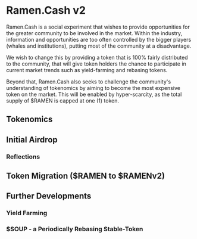 # Ramen.Cash v2
Ramen.Cash is a social experiment that wishes to provide opportunities for the greater community to be involved in the market.
Within the industry, information and opportunities are too often controlled by the bigger players (whales and institutions), putting most of the community at a disadvantage.


We wish to change this by providing a token that is 100% fairly distributed to the community, that will give token holders the chance to participate in current market trends such as yield-farming and rebasing tokens.


Beyond that, Ramen.Cash also seeks to challenge the community's understanding of tokenomics by aiming to become the most expensive token on the market. This will be enabled by hyper-scarcity, as the total supply of $RAMEN is capped at one (1) token.


## Tokenomics

## Initial Airdrop

### Reflections

## Token Migration ($RAMEN to $RAMENv2)

## Further Developments

### Yield Farming

### $SOUP - a Periodically Rebasing Stable-Token
